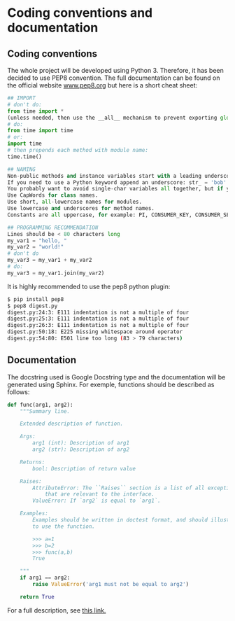 
# Coding conventions and documentation

## Coding conventions

The whole project will be developed using Python 3. Therefore, it has been decided to use PEP8 convention. The full documentation can be found on the official website www.pep8.org but here is a short cheat sheet:

```python
## IMPORT
# don't do: 
from time import *
(unless needed, then use the __all__ mechanism to prevent exporting globals)
# do:
from time import time
# or:
import time
# then prepends each method with module name: 
time.time()

## NAMING
Non-public methods and instance variables start with a leading underscore: _helper_method(), although not enforced by the compiler, the reader knows this is an internal method, not to be called from outside of the class.
If you need to use a Python keyword append an underscore: str_ = 'bob'
You probably want to avoid single-char variables all together, but if you use them never use these easily confused chars: 'l' (lowercase letter el), 'O' (uppercase letter oh), or 'I' (uppercase letter eye).
Use CapWords for class names.
Use short, all-lowercase names for modules.
Use lowercase and underscores for method names.
Constants are all uppercase, for example: PI, CONSUMER_KEY, CONSUMER_SECRET, etc.

## PROGRAMMING RECOMMENDATION
Lines should be < 80 characters long
my_var1 = "hello, "
my_var2 = "world!"
# don't do
my_var3 = my_var1 + my_var2
# do:
my_var3 = my_var1.join(my_var2)
```
It is highly recommended to use the pep8 python plugin: 
```bash
$ pip install pep8
$ pep8 digest.py 
digest.py:24:3: E111 indentation is not a multiple of four
digest.py:25:3: E111 indentation is not a multiple of four
digest.py:26:3: E111 indentation is not a multiple of four
digest.py:50:18: E225 missing whitespace around operator
digest.py:54:80: E501 line too long (83 > 79 characters)
```

## Documentation

The docstring used is Google Docstring type and the documentation will be generated using Sphinx. For exemple, functions should be described as follows: 
```python
def func(arg1, arg2):
    """Summary line.

    Extended description of function.

    Args:
        arg1 (int): Description of arg1
        arg2 (str): Description of arg2

    Returns:
        bool: Description of return value

    Raises:
        AttributeError: The ``Raises`` section is a list of all exceptions
            that are relevant to the interface.
        ValueError: If `arg2` is equal to `arg1`.

    Examples:
        Examples should be written in doctest format, and should illustrate how
        to use the function.

        >>> a=1
        >>> b=2
        >>> func(a,b)
        True

    """
    if arg1 == arg2:
        raise ValueError('arg1 must not be equal to arg2')

    return True
```

For a full description, see [this link.](https://sphinxcontrib-napoleon.readthedocs.io/en/latest/example_google.html#example-google)
